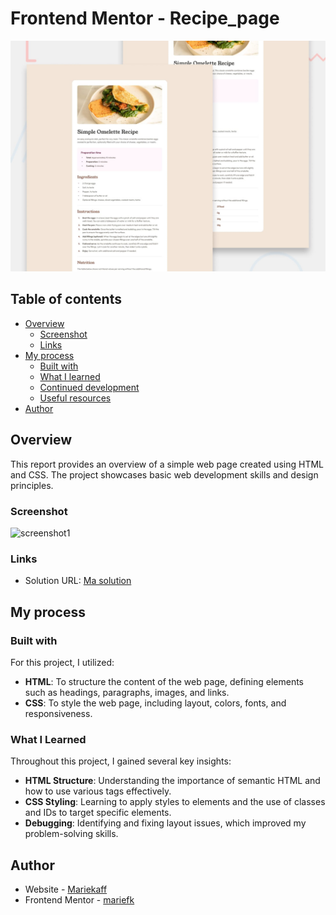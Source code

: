 
# Frontend Mentor - Recipe_page

![Design preview for the bRecipe_page coding challenge](./preview.jpg)

## Table of contents

- [Overview](#overview)
  - [Screenshot](#screenshot)
  - [Links](#links)
- [My process](#my-process)
  - [Built with](#built-with)
  - [What I learned](#what-i-learned)
  - [Continued development](#continued-development)
  - [Useful resources](#useful-resources)
- [Author](#author)




## Overview

This report provides an overview of a simple web page created using HTML and CSS. The project showcases basic web development skills and design principles.

### Screenshot

![screenshot1](design/destkop-design.jpg)





### Links

- Solution URL: [Ma solution](https://mariekaf.github.io/social-links-profile-main/)


## My process

### Built with
For this project, I utilized:
- **HTML**: To structure the content of the web page, defining elements such as headings, paragraphs, images, and links.
- **CSS**: To style the web page, including layout, colors, fonts, and responsiveness.

### What I Learned
Throughout this project, I gained several key insights:
- **HTML Structure**: Understanding the importance of semantic HTML and how to use various tags effectively.
- **CSS Styling**: Learning to apply styles to elements and the use of classes and IDs to target specific elements.
- **Debugging**: Identifying and fixing layout issues, which improved my problem-solving skills.

## Author

- Website - [Mariekaff](https://mariekaf.github.io/social-links-profile-main/)
- Frontend Mentor - [mariefk](https://www.frontendmentor.io/profile/Mariekaf)
